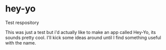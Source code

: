 # hey-yo
Test respository

This was just a test but i'd actually like to make an app called Hey-Yo, its sounds pretty cool. I'll kick some ideas around until I find something useful with the name.
